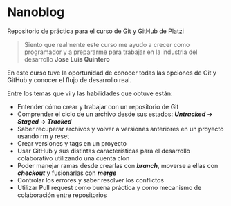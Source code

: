 # Nanoblog

Repositorio de práctica para el curso de Git y GitHub de Platzi

> Siento que realmente este curso me ayudo a crecer como programador y a prepararme para trabajar en la industria del desarrollo
> **Jose Luis Quintero**

En este curso tuve la oportunidad de conocer todas las opciones de Git y GitHub y conocer el flujo de desarrollo real.

Entre los temas que vi y las habilidades que obtuve están:

- Entender cómo crear y trabajar con un repositorio de Git
- Comprender el ciclo de un archivo desde sus estados: **_Untracked_ → _Staged_ → _Tracked_**
- Saber recuperar archivos y volver a versiones anteriores en un proyecto usando rm y reset
- Crear versiones y tags en un proyecto
- Usar GitHub y sus distintas características para el desarrollo colaborativo utilizando una cuenta clon
- Poder manejar ramas desde crearlas con **_branch_**, moverse a ellas con _**checkout**_ y fusionarlas con **_merge_**
- Controlar los errores y saber resolver los conflictos
- Utilizar Pull request como buena práctica y como mecanismo de colaboración entre repositorios
